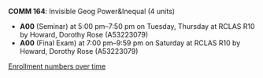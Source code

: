 **COMM 164**: Invisible Geog Power&Inequal (4 units)

- **A00** (Seminar) at 5:00 pm–7:50 pm on Tuesday, Thursday at RCLAS R10 by Howard, Dorothy Rose (A53223079)
- **A00** (Final Exam) at 7:00 pm–9:59 pm on Saturday at RCLAS R10 by Howard, Dorothy Rose (A53223079)

[Enrollment numbers over time](./COMM164.tsv)

